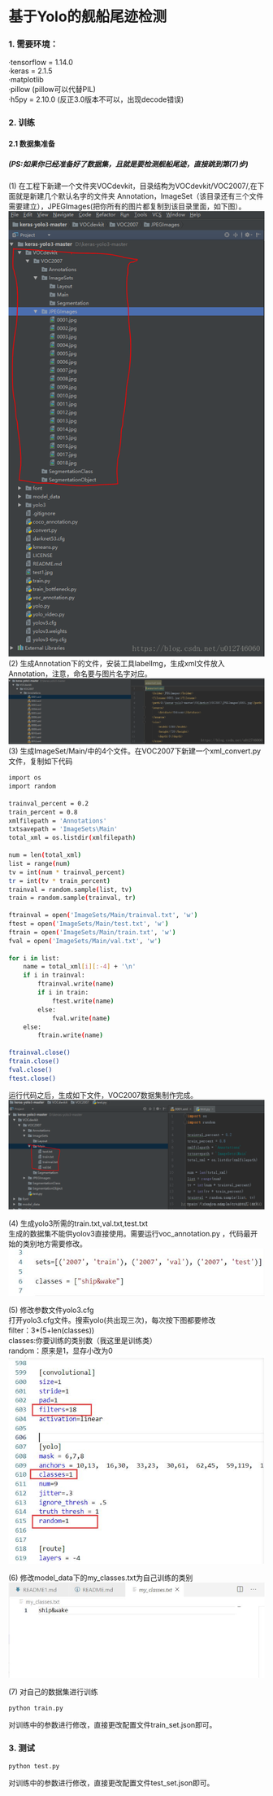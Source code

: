 # 基于Yolo的舰船尾迹检测
### 1. 需要环境：<br>
·tensorflow = 1.14.0<br>
·keras = 2.1.5<br>
·matplotlib<br>
·pillow   (pillow可以代替PIL)<br>
·h5py = 2.10.0 (反正3.0版本不可以，出现decode错误) <br>
### 2. 训练
#### 2.1 数据集准备<br>
##### (PS:如果你已经准备好了数据集，且就是要检测舰船尾迹，直接跳到第(7)步)
(1) 在工程下新建一个文件夹VOCdevkit，目录结构为VOCdevkit/VOC2007/,在下面就是新建几个默认名字的文件夹 Annotation，ImageSet（该目录还有三个文件需要建立），JPEGImages(把你所有的图片都复制到该目录里面，如下图）。<br>
![Image text](README_img/1.png) <br>
(2) 生成Annotation下的文件，安装工具labelImg，生成xml文件放入Annotation，注意，命名要与图片名字对应。<br>
![hhh](README_img/2.png) <br>
(3) 生成ImageSet/Main/中的4个文件。在VOC2007下新建一个xml_convert.py文件，复制如下代码<br>
```Bash
import os
import random
 
trainval_percent = 0.2
train_percent = 0.8
xmlfilepath = 'Annotations'
txtsavepath = 'ImageSets\Main'
total_xml = os.listdir(xmlfilepath)
 
num = len(total_xml)
list = range(num)
tv = int(num * trainval_percent)
tr = int(tv * train_percent)
trainval = random.sample(list, tv)
train = random.sample(trainval, tr)
 
ftrainval = open('ImageSets/Main/trainval.txt', 'w')
ftest = open('ImageSets/Main/test.txt', 'w')
ftrain = open('ImageSets/Main/train.txt', 'w')
fval = open('ImageSets/Main/val.txt', 'w')
 
for i in list:
    name = total_xml[i][:-4] + '\n'
    if i in trainval:
        ftrainval.write(name)
        if i in train:
            ftest.write(name)
        else:
            fval.write(name)
    else:
        ftrain.write(name)
 
ftrainval.close()
ftrain.close()
fval.close()
ftest.close()
```
运行代码之后，生成如下文件，VOC2007数据集制作完成。<br>
![hhh](README_img/3.png) <br>

(4) 生成yolo3所需的train.txt,val.txt,test.txt<br>
生成的数据集不能供yolov3直接使用。需要运行voc_annotation.py ，代码最开始的类别地方需要修改。<br>
![hhh](README_img/4.jpg) <br>

(5) 修改参数文件yolo3.cfg <br>
打开yolo3.cfg文件。搜索yolo(共出现三次)，每次按下图都要修改<br>
filter：3*(5+len(classes)) <br>
classes:你要训练的类别数（我这里是训练类） <br>
random：原来是1，显存小改为0  <br>
![hhh](README_img/5.jpg) <br>

(6) 修改model_data下的my_classes.txt为自己训练的类别 <br>
![hhh](README_img/6.jpg) <br>

(7) 对自己的数据集进行训练
```Bash
python train.py
```
对训练中的参数进行修改，直接更改配置文件train_set.json即可。 <br>

### 3. 测试
```Bash
python test.py
```
对训练中的参数进行修改，直接更改配置文件test_set.json即可。 <br>






